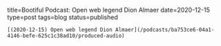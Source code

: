 
title=Bootiful Podcast: Open web legend Dion Almaer
date=2020-12-15
type=post
tags=blog
status=published
~~~~~~
[(2020-12-15) Open web legend Dion Almaer](/podcasts/ba753ce6-04a1-4146-befe-625c1c38ad10/produced-audio) 
            